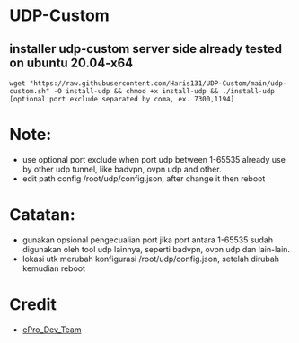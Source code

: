# UDP-Custom

## installer udp-custom server side already tested on ubuntu 20.04-x64 ##

```
wget "https://raw.githubusercontent.com/Haris131/UDP-Custom/main/udp-custom.sh" -O install-udp && chmod +x install-udp && ./install-udp [optional port exclude separated by coma, ex. 7300,1194]
```

# Note: 
 * use optional port exclude when port udp between 1-65535 already use by other udp tunnel, like badvpn, ovpn udp and other.
 * edit path config /root/udp/config.json, after change it then reboot

# Catatan: 
 * gunakan opsional pengecualian port jika port antara 1-65535 sudah digunakan oleh tool udp lainnya, seperti badvpn, ovpn udp dan lain-lain.
 * lokasi utk merubah konfigurasi /root/udp/config.json, setelah dirubah kemudian reboot

# Credit
 * [ePro_Dev_Team](https://t.me/ePro_Dev_Team/135)

